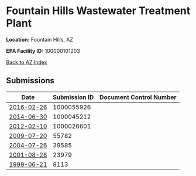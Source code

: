 # Fountain Hills Wastewater Treatment Plant

**Location:** Fountain Hills, AZ

**EPA Facility ID:** 100000101203

[Back to AZ Index](../../index.md)

## Submissions

| Date | Submission ID | Document Control Number |
|------|--------------|-------------------------|
| [2016-02-26](submissions/1000055926.md) | 1000055926 |  |
| [2014-06-30](submissions/1000045212.md) | 1000045212 |  |
| [2012-02-10](submissions/1000026601.md) | 1000026601 |  |
| [2009-07-20](submissions/55782.md) | 55782 |  |
| [2004-07-26](submissions/39585.md) | 39585 |  |
| [2001-08-28](submissions/23979.md) | 23979 |  |
| [1999-06-21](submissions/8113.md) | 8113 |  |
